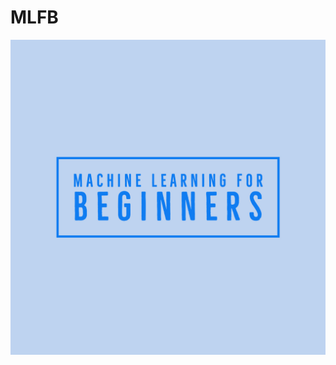 # MLFB

![Machine Learning for Beginners Logo](https://github.com/pdellis85/MLFB/blob/main/Machine%20Learning%20for%20Beginners-logos.jpeg)


